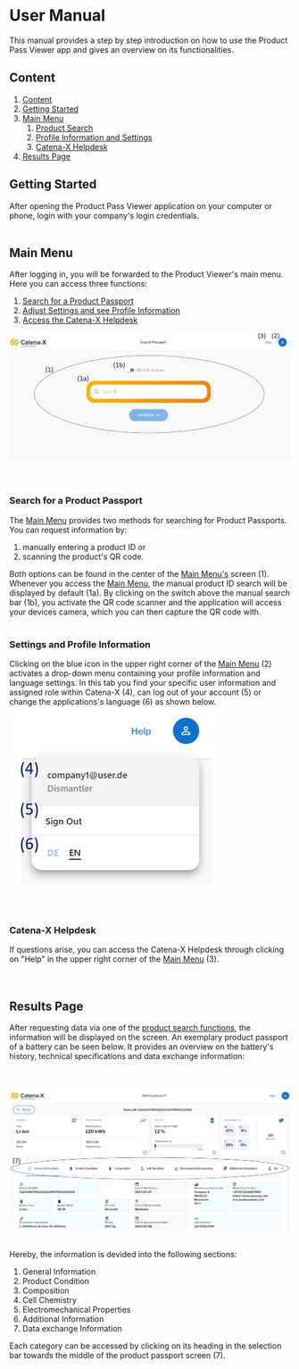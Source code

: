 # User Manual

This manual provides a step by step introduction on how to use the Product Pass Viewer app and gives an overview on its functionalities.

## Content

1. [Content](#content)
2. [Getting Started](#getting-started)
3. [Main Menu](#main-menu)
    1. [Product Search](#search-for-a-product-passport)
    2. [Profile Information and Settings](#settings-and-profile-information)
    3. [Catena-X Helpdesk](#catena-x-helpdesk)
4. [Results Page](#results-page)  

## Getting Started

After opening the Product Pass Viewer application on your computer or phone, login with your company's login credentials.
</br></br>  

## Main Menu

After logging in, you will be forwarded to the Product Viewer's main menu. Here you can access three functions:

1. [Search for a Product Passport](#search-for-a-product-passport)
2. [Adjust Settings and see Profile Information](#settings-and-profile-information)
3. [Access the Catena-X Helpdesk](#catena-x-helpdesk)

![Main Menu](./MainMenu.png)  
</br></br>  

### Search for a Product Passport

The [Main Menu](#main-menu) provides two methods for searching for Product Passports. You can request information by:

1. manually entering a product ID or
2. scanning the product's QR code.

Both options can be found in the center of the [Main Menu's](#main-menu) screen (1). Whenever you access the [Main Menu](#main-menu), the manual product ID search will be displayed by default (1a). By clicking on the switch above the manual search bar (1b), you activate the QR code scanner and the application will access your devices camera, which you can then capture the QR code with.
</br></br>  

### Settings and Profile Information

Clicking on the blue icon in the upper right corner of the [Main Menu](#main-menu) (2) activates a drop-down menu containing your profile information and language settings. In this tab you find your specific user information and assigned role within Catena-X (4), can log out of your account (5) or change the applications's language (6) as shown below.

![Profile Information](./UserProfile.png)  
</br></br>  

### Catena-X Helpdesk

If questions arise, you can access the Catena-X Helpdesk through clicking on "Help" in the upper right corner of the [Main Menu](#main-menu) (3).  
</br></br>

## Results Page

 After requesting data via one of the [product search functions](#search-for-a-product-passport), the information will be displayed on the screen. An exemplary product passport of a battery can be seen below. It provides an overview on the battery's history, technical specifications and data exchange information:

</br></br>
![Product Pass](./ProductPassport.png)
</br></br>

Hereby, the information is devided into the following sections:

1. General Information
2. Product Condition
3. Composition
4. Cell Chemistry
5. Electromechanical Properties
6. Additional Information
7. Data exchange Information

Each category can be accessed by clicking on its heading in the selection bar towards the middle of the product passport screen (7).
